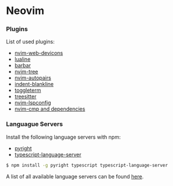 # Neovim

### Plugins

List of used plugins:

* [nvim-web-devicons]()
* [lualine]()
* [barbar]()
* [nvim-tree]()
* [nvim-autopairs]()
* [indent-blankline]()
* [toggleterm](https://github.com/akinsho/toggleterm.nvim)
* [treesitter]()
* [nvim-lspconfig]()
* [nvim-cmp and dependencies]() 

### Languague Servers

Install the following language servers with npm:

* [pyright]()
* [typescript-language-server]()

```bash
$ npm install -g pyright typescript typescript-language-server
```

A list of all available language servers can be found [here]().
